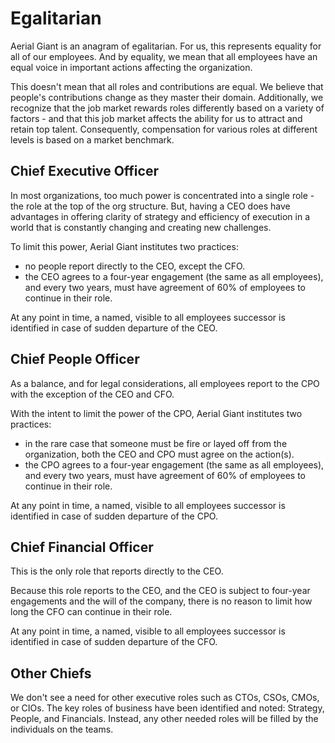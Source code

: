 Egalitarian
===========

Aerial Giant is an anagram of egalitarian. For us, this represents equality for all of our employees.
And by equality, we mean that all employees have an equal voice in important actions affecting
the organization.

This doesn't mean that all roles and contributions are equal. We believe that people's contributions change
as they master their domain. Additionally, we recognize that the job market rewards roles differently based on a
variety of factors - and that this job market affects the ability for us to attract and retain top talent.
Consequently, compensation for various roles at different levels is based on a market benchmark.

Chief Executive Officer
-----------------------

In most organizations, too much power is concentrated into a single role - the role at the top of the org structure.
But, having a CEO does have advantages in offering clarity of strategy and efficiency of execution in a
world that is constantly changing and creating new challenges.

To limit this power, Aerial Giant institutes two practices:
* no people report directly to the CEO, except the CFO.
* the CEO agrees to a four-year engagement (the same as all employees), and every two years, must have agreement 
of 60% of employees to continue in their role.

At any point in time, a named, visible to all employees successor is identified in case of sudden departure of the CEO.


Chief People Officer
--------------------

As a balance, and for legal considerations, all employees report to the CPO with the exception of the CEO and CFO.

With the intent to limit the power of the CPO, Aerial Giant institutes two practices:
* in the rare case that someone must be fire or layed off from the organization, 
both the CEO and CPO must agree on the action(s).
* the CPO agrees to a four-year engagement (the same as all employees), and every two years, must have agreement
of 60% of employees to continue in their role.

At any point in time, a named, visible to all employees successor is identified in case of sudden departure of the CPO.


Chief Financial Officer
-----------------------

This is the only role that reports directly to the CEO.

Because this role reports to the CEO, and the CEO is subject to four-year engagements and the will of the company,
there is no reason to limit how long the CFO can continue in their role.

At any point in time, a named, visible to all employees successor is identified in case of sudden departure of the CFO.


Other Chiefs
------------

We don't see a need for other executive roles such as CTOs, CSOs, CMOs, or CIOs. The key roles of business
have been identified and noted: Strategy, People, and Financials. Instead, any other needed roles will be 
filled by the individuals on the teams.

